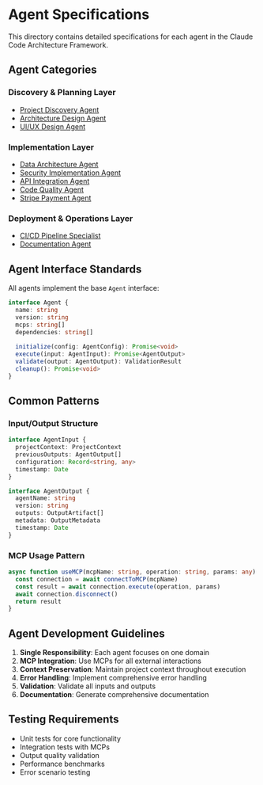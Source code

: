 # Agent Specifications

This directory contains detailed specifications for each agent in the Claude Code Architecture Framework.

## Agent Categories

### Discovery & Planning Layer
- [Project Discovery Agent](./project-discovery.md)
- [Architecture Design Agent](./architecture-design.md) 
- [UI/UX Design Agent](./ui-ux-design.md)

### Implementation Layer
- [Data Architecture Agent](./data-architecture.md)
- [Security Implementation Agent](./security-implementation.md)
- [API Integration Agent](./api-integration.md)
- [Code Quality Agent](./code-quality.md)
- [Stripe Payment Agent](./stripe-payment.md)

### Deployment & Operations Layer
- [CI/CD Pipeline Specialist](./cicd-pipeline.md)
- [Documentation Agent](./documentation.md)

## Agent Interface Standards

All agents implement the base `Agent` interface:

```typescript
interface Agent {
  name: string
  version: string
  mcps: string[]
  dependencies: string[]
  
  initialize(config: AgentConfig): Promise<void>
  execute(input: AgentInput): Promise<AgentOutput>
  validate(output: AgentOutput): ValidationResult
  cleanup(): Promise<void>
}
```

## Common Patterns

### Input/Output Structure
```typescript
interface AgentInput {
  projectContext: ProjectContext
  previousOutputs: AgentOutput[]
  configuration: Record<string, any>
  timestamp: Date
}

interface AgentOutput {
  agentName: string
  version: string
  outputs: OutputArtifact[]
  metadata: OutputMetadata
  timestamp: Date
}
```

### MCP Usage Pattern
```typescript
async function useMCP(mcpName: string, operation: string, params: any) {
  const connection = await connectToMCP(mcpName)
  const result = await connection.execute(operation, params)
  await connection.disconnect()
  return result
}
```

## Agent Development Guidelines

1. **Single Responsibility**: Each agent focuses on one domain
2. **MCP Integration**: Use MCPs for all external interactions
3. **Context Preservation**: Maintain project context throughout execution
4. **Error Handling**: Implement comprehensive error handling
5. **Validation**: Validate all inputs and outputs
6. **Documentation**: Generate comprehensive documentation

## Testing Requirements

- Unit tests for core functionality
- Integration tests with MCPs
- Output quality validation
- Performance benchmarks
- Error scenario testing